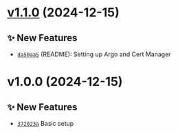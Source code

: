 # [v1.1.0](https://github.com/fredrkl/kargo-demo/compare/v1.0.0...v1.1.0) (2024-12-15)

## ✨ New Features
- [`da50aa5`](https://github.com/fredrkl/kargo-demo/commit/da50aa5)  (README): Setting up Argo and Cert Manager

# v1.0.0 (2024-12-15)

## ✨ New Features
- [`372023a`](https://github.com/fredrkl/kargo-demo/commit/372023a)  Basic setup
